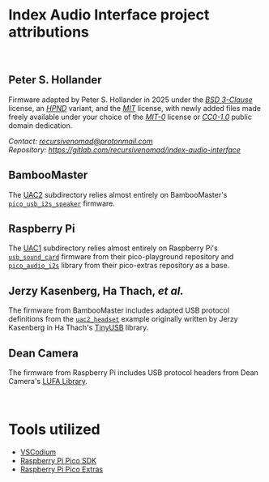 # Index Audio Interface project attributions

&nbsp;






## Peter S. Hollander

Firmware adapted by Peter S. Hollander in 2025 under the [*BSD 3-Clause*][URL-BSD-3-Clause] license, an [*HPND*][URL-HPND] variant, and the [*MIT*][URL-MIT] license, with newly added files made freely available under your choice of the [*MIT-0*][URL-MIT-0] license or [*CC0-1.0*][URL-CC0] public domain dedication.

*Contact: <recursivenomad@protonmail.com>*  
*Repository: <https://gitlab.com/recursivenomad/index-audio-interface>*



## BambooMaster

The [UAC2](./uac2/) subdirectory relies almost entirely on BambooMaster's [`pico_usb_i2s_speaker`][URL-pico-usb-i2s-speaker] firmware.



## Raspberry Pi

The [UAC1](./uac1/) subdirectory relies almost entirely on Raspberry Pi's [`usb_sound_card`][URL-usb-sound-card] firmware from their pico-playground repository and [`pico_audio_i2s`][URL-pico-audio-i2s] library from their pico-extras repository as a base.



## Jerzy Kasenberg, Ha Thach, *et al.*

The firmware from BambooMaster includes adapted USB protocol definitions from the [`uac2_headset`][URL-uac2-headset] example originally written by Jerzy Kasenberg in Ha Thach's [TinyUSB][URL-TinyUSB] library.



## Dean Camera

The firmware from Raspberry Pi includes USB protocol headers from Dean Camera's [LUFA Library][URL-LUFA].

&nbsp;






# Tools utilized

- [VSCodium][URL-VSCodium]
- [Raspberry Pi Pico SDK][URL-Pico-SDK]
- [Raspberry Pi Pico Extras][URL-Pico-Extras]






[URL-BSD-3-Clause]: <https://opensource.org/license/bsd-3-clause>
[URL-HPND]: <https://opensource.org/license/historical-php>
[URL-MIT]: <https://opensource.org/license/mit/>
[URL-MIT-0]: <https://opensource.org/license/mit-0/>
[URL-CC0]: <https://creativecommons.org/publicdomain/zero/1.0/>

[URL-pico-usb-i2s-speaker]: <https://github.com/BambooMaster/pico_usb_i2s_speaker>
[URL-usb-sound-card]: <https://github.com/raspberrypi/pico-playground/tree/master/apps/usb_sound_card/>
[URL-pico-audio-i2s]: <https://github.com/raspberrypi/pico-extras/tree/master/src/rp2_common/pico_audio_i2s/>
[URL-uac2-headset]: <https://github.com/hathach/tinyusb/tree/master/examples/device/uac2_headset>
[URL-TinyUSB]: <https://github.com/hathach/tinyusb>
[URL-LUFA]: <https://github.com/abcminiuser/lufa>

[URL-VSCodium]: <https://vscodium.com/>
[URL-Pico-SDK]: <https://github.com/raspberrypi/pico-sdk>
[URL-Pico-Extras]: <https://github.com/raspberrypi/pico-extras>
